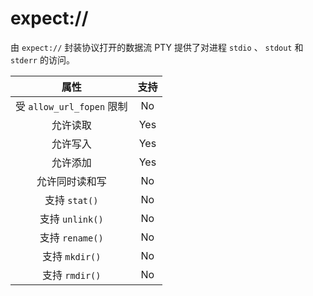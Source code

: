 # expect://

由 `expect://` 封装协议打开的数据流 PTY 提供了对进程 `stdio` 、 `stdout` 和 `stderr` 的访问。

|           属性            | 支持 |
| :-----------------------: | :--: |
| 受 `allow_url_fopen` 限制 |  No  |
|         允许读取          | Yes  |
|         允许写入          | Yes  |
|         允许添加          | Yes  |
|      允许同时读和写       |  No  |
|       支持 `stat()`       |  No  |
|      支持 `unlink()`      |  No  |
|      支持 `rename()`      |  No  |
|      支持 `mkdir()`       |  No  |
|      支持 `rmdir()`       |  No  |